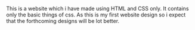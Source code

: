 This is a website which i have made using HTML and CSS only. It contains only the basic things of css. 
As this is my first website design so i expect that the forthcoming designs will be lot better.
